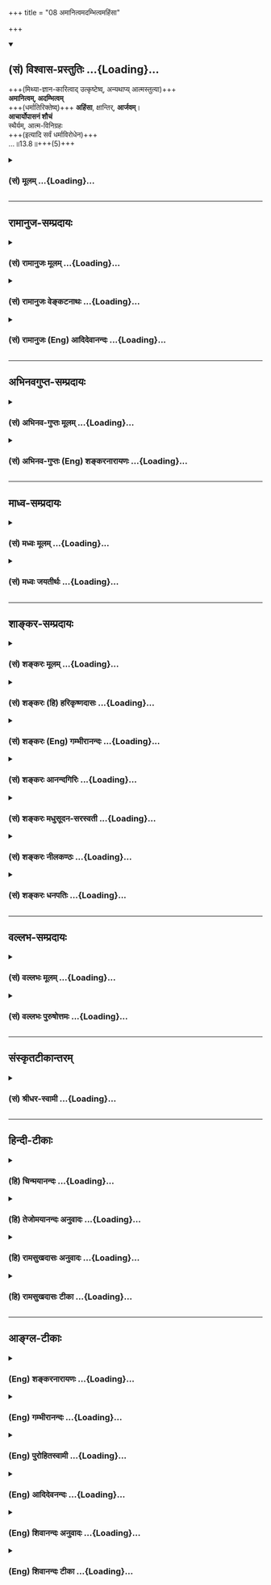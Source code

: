 +++
title = "08 अमानित्वमदम्भित्वमहिंसा"

+++
<div class="js_include" newlevelforh1="2" title="(सं) विश्वास-प्रस्तुतिः" unfilled url="/purANam_vaiShNavam/mahAbhAratam/06-bhIShma-parva/03-bhagavad-gItA-parva/saMskRtam/vishvAsa-prastutiH/13_xetra-xetrajna-yogaH/08_amAnitvamadambhit.md">
<details open><summary><h2>(सं) विश्वास-प्रस्तुतिः ...{Loading}...</h2></summary>

+++(मिथ्या-ज्ञान-कारित्वाद् उत्कृष्टेष्व्, अन्यथाप्य् आत्मस्तुत्या)+++  
**अमानित्वम्, अदम्भित्वम्**  
+++(धर्मातिरिक्तेष्व्)+++ **अहिंसा**, क्षान्तिर्, **आर्जवम्**।  
**आचार्योपासनं शौचं**  
स्थैर्यम्, आत्म-विनिग्रहः  
+++(इत्यादि सर्वं धर्माविरोधेन)+++  
…॥13.8॥+++(5)+++
</details>
</div>
<div class="js_include collapsed" newlevelforh1="3" title="(सं) मूलम्" unfilled url="/purANam_vaiShNavam/mahAbhAratam/06-bhIShma-parva/03-bhagavad-gItA-parva/saMskRtam/mUlam/13_xetra-xetrajna-yogaH/08_amAnitvamadambhit.md">
<details><summary><h3>(सं) मूलम् ...{Loading}...</h3></summary>

अमानित्वमदम्भित्वमहिंसा क्षान्तिरार्जवम्।  
आचार्योपासनं शौचं स्थैर्यमात्मविनिग्रहः।।13.8।।
</details>
</div>


_________________
## रामानुज-सम्प्रदायः
<div class="js_include collapsed" newlevelforh1="3" title="(सं) रामानुजः मूलम्" unfilled url="/purANam_vaiShNavam/mahAbhAratam/06-bhIShma-parva/03-bhagavad-gItA-parva/saMskRtam/rAmAnujaH/mUlam/13_xetra-xetrajna-yogaH/08_amAnitvamadambhit.md">
<details><summary><h3>(सं) रामानुजः मूलम् ...{Loading}...</h3></summary>

अथ क्षेत्रकार्येषु आत्मज्ञान-साधनतया उपादेया गुणाः प्रोच्यन्ते --

।।13.7।।**अमानित्वम्** उत्कृष्ट-जनेषु +अवधीरणा-रहितत्वम्।  
**अदम्भित्वं**  
धार्मिकत्व-यशः-प्रयोजनतया धर्मानुष्ठानं **दम्भः**, तद्-रहितत्वम्। 

**अहिंसा** वाङ्मनःकायैः पर-पीडा-रहितत्वम्।  
**क्षान्तिः** परैः पीड्यमानस्य अपि तान् प्रति अ-विकृत-चित्तत्वम्।  
**आर्जवं** परान् प्रति वाङ्मनःकायवृत्तीनाम् एकरूपता।  
**आचार्योपासनम्** आत्मज्ञानप्रदायिनि आचार्ये
प्रणिपातपरिप्रश्नसेवादिनिरतत्वम्।  
**शौचम्** आत्मज्ञानतत्साधनयोग्यता
मनोवाक्कायगता शास्त्रसिद्धा। **स्थैर्यम्** अध्यात्मशास्त्रोदितेषु
अर्थेषु निश्चलत्वम्। **आत्मविनिग्रहः** -- आत्मस्वरूपव्यतिरिक्तविषयेभ्यो
मनसो निवर्तनम्।

</details>
</div>
<div class="js_include collapsed" newlevelforh1="3" title="(सं) रामानुजः वेङ्कटनाथः" unfilled url="/purANam_vaiShNavam/mahAbhAratam/06-bhIShma-parva/03-bhagavad-gItA-parva/saMskRtam/rAmAnujaH/venkaTanAthaH/13_xetra-xetrajna-yogaH/08_amAnitvamadambhit.md">
<details><summary><h3>(सं) रामानुजः वेङ्कटनाथः ...{Loading}...</h3></summary>

  
  
।।13.8।। पूर्वं क्षेत्रज्ञाद् अपि  
पश्चाज् ज्ञानोद्देशे ऽपि  
तत्-**साधनानाम्** अनुष्ठेयानाम् इच्छादिवत् क्षेत्रकार्यत्वात्  
तद्-अनन्तरम् इह तद्-उक्तिर् इत्यभिप्रायेणाह -- **अथ क्षेत्रकार्येष्व्** इति।
विद्याभिजन-धनादि-सम्पत्ति-मूल  
उत्कृष्ट-जनावमान-हेतुर् गर्वोऽत्र **मानः**;
तद्वान् **मानी**; तदन्यो **ऽमानी**,  
तस्य भावस् **तत्त्वम्**;  
मानित्वस्यास्वभावो वाऽत्रामानित्वम्।   

एवम् **अदम्भित्वम्** अपि तदाह -- **तद्-रहितत्वम्** इति।  
धर्मध्वजः इति  स्मृत्युनुसारेणाह --  
**धार्मिकत्व-यशः-प्रयोजनतये**ति।  
न पुनश् चोदित-कर्तव्यता-बुद्ध्येति भावः।+++(5)+++  

अनर्थैक-फल-पीडा-रूपो व्यापारो **हिंसा**,  
स च **वाङ्मनःकार्यैस्** त्रिभिर् अपि शापादिद्वारा सम्भवतीति  
सम्भावित-समस्त-प्रकार-निषेधस्य वचनात्  
सिद्धस्य असङ्कोचेन विवक्षितत्वात्  
**वाङ्मनःकायैर्** इत्युक्तम्। 

**परपीडे**ति प्रायिकत्वाभिप्रायम्;  
अशास्त्रीय-स्वपीडाया अपि हिंसात्वात्।+++(5)+++  

"मनस्य् अन्यद् वचस्य् अन्यत्" इत्येवंरूपं हि कौटिल्यं;  
तन्-निवृत्तिर् **आर्जवम्** इत्यभिप्रायेणाहपरान्प्रति
**वाङ्मनःकायप्रवृत्तीनामेकरूपते**ति।  

उपकार-बुद्ध्या आचार्योपासनस्य स्वरस-वाहित्व-ज्ञापनायाह -- आत्मज्ञानप्रदायिनीति।  
यद्वा आत्मज्ञानापेक्षितत्वज्ञापनाय तदुक्तिः।  
तद्विद्धि प्रणिपातेन परिप्रश्नेन
सेवया \[4।34\] इति प्राक्प्रपञ्चितमिहोपासनशब्देन सङ्गृहीतमिति ज्ञापनाय
प्रणिपाताद्युपादानम्।  

अशुचित्वं ह्युत्तरकर्माद्ययोग्यत्वरूपम्,  
**शुचित्वं** च तद्योग्यत्वम्  

तच् चात्र प्रकरण-विशेषित-विषयम् इत्याह **आत्मज्ञाने**ति।
रागादयोऽनृतादयो निषिद्धभक्षणादयश्च मनोवाक्कायानामशुद्धयः।
प्रत्यक्षाद्यगोचरत्व-प्रामाणिकत्व-प्रतिपादनाय तत्-तद्-विशेषावगमाय
च शास्त्रसिद्धेत्युक्तम्।  

**स्थैर्यं** निश्चलत्वम् तच्च प्रकृते नियच्छति --
अध्यात्मेति। निश्चलत्वं बाह्यकुदृष्टिभिरक्षोभणीयत्वं;
निस्सन्देहत्वमित्यर्थः। निग्राह्यत्वसामर्थ्यादत्रात्मशब्दो मनोविषयः। अत
एव परोक्तं (शं.) सङ्घातपरत्वमयुक्तम्।  

स्वभावेन सर्वतः प्रवृत्तस्य **निग्रहश्** चापथान् निवर्तनं; तदाह - आत्मस्वरूपेति।  
  

</details>
</div>
<div class="js_include collapsed" newlevelforh1="3" title="(सं) रामानुजः (Eng) आदिदेवानन्दः" unfilled url="/purANam_vaiShNavam/mahAbhAratam/06-bhIShma-parva/03-bhagavad-gItA-parva/saMskRtam/rAmAnujaH/english/AdidevAnandaH/13_xetra-xetrajna-yogaH/08_amAnitvamadambhit.md">
<details><summary><h3>(सं) रामानुजः (Eng) आदिदेवानन्दः ...{Loading}...</h3></summary>

13.8 'Amanitva' means freedom from superiority complex towards eminent people. +++(5)+++ 
'Adambhitva': 'Dambha' is the practice of Dharma for winning
fame as a virtuous person; freedom from it is Adambhitva. 'Ahima' is
absence of tendency to injure others by speech, mind and body. 'Ksanti'
is the tendency of keeping the mind unmodified even when harmed by
others. 'Arjava' means having a uniform disposition towards others in
speech, mind and body. 'Acaryopasana' means being intent in prostrating,
estioning, performing service etc., in regard to the teacher who imparts
the knowledge of the self. 'Sauca' is the competence of the mind, speech
and body, as enjoined by the Sastras, for the knowledge of the self and
the means of this attainment. 'Sthairya' is possessing unshakable faith
in the Sastras concerning the self. 'Atma-vinigraha' means the turning
away from all objects that are different in nature from the self.

</details>
</div>


_________________
## अभिनवगुप्त-सम्प्रदायः
<div class="js_include collapsed" newlevelforh1="3" title="(सं) अभिनव-गुप्तः मूलम्" unfilled url="/purANam_vaiShNavam/mahAbhAratam/06-bhIShma-parva/03-bhagavad-gItA-parva/saMskRtam/abhinava-guptaH/mUlam/13_xetra-xetrajna-yogaH/08_amAnitvamadambhit.md">
<details><summary><h3>(सं) अभिनव-गुप्तः मूलम् ...{Loading}...</h3></summary>

।।13.8 -- 13.12।। एवं क्षेत्रं व्याख्यातम्; क्षेत्रज्ञश्च।  
इदानीं ज्ञानम् उच्यते --  
अमानित्वम्-इत्यादि अन्यथा इत्यन्तम्। 

अनन्य-योगेनेति --
परमात्मनो महेश्वारत् अन्यत् अपरं न किंचिदस्ति इत्यनन्यरूपो यो निश्चयः; स
एव योगः तेन निश्चयेन मयि भक्तिः। अत एव सा न कदाचित् व्यभिचरति;
व्यभिचारहेतुत्वाभिमतानां +++(S;;N -- त्वाभिगतानाम्)+++ कामनानामभावात्; तासामपि
वा चित्तवृत्त्यन्तररूपाणां तदेकमयत्त्वात्। एवं सर्वत्रानुसन्धेयम्।
एतद्विपरीतम् अज्ञानम् यथा मानित्वादीनि।

</details>
</div>
<div class="js_include collapsed" newlevelforh1="3" title="(सं) अभिनव-गुप्तः (Eng) शङ्करनारायणः" unfilled url="/purANam_vaiShNavam/mahAbhAratam/06-bhIShma-parva/03-bhagavad-gItA-parva/saMskRtam/abhinava-guptaH/english/shankaranArAyaNaH/13_xetra-xetrajna-yogaH/08_amAnitvamadambhit.md">
<details><summary><h3>(सं) अभिनव-गुप्तः (Eng) शङ्करनारायणः ...{Loading}...</h3></summary>
<div class="js_include" includetitle="false" newlevelforh1="5" unfilled="" url="/purANam/mahAbhAratam/06-bhIShma-parva/03-bhagavad-gItA-parva/saMskRtam/abhinava-guptaH/english/shankaranArAyaNaH/13_xetra-xetrajna-yogaH/12_adhyAtmajnAnanity.md"></div>
</details>
</div>


_________________
## माध्व-सम्प्रदायः
<div class="js_include collapsed" newlevelforh1="3" title="(सं) मध्वः मूलम्" unfilled url="/purANam_vaiShNavam/mahAbhAratam/06-bhIShma-parva/03-bhagavad-gItA-parva/saMskRtam/madhvaH/mUlam/13_xetra-xetrajna-yogaH/08_amAnitvamadambhit.md">
<details><summary><h3>(सं) मध्वः मूलम् ...{Loading}...</h3></summary>

।।13.8।। स च यो यत्प्रभावश्च इति वक्तुं तज्-ज्ञान-साधनान्य् आह --
अमानित्वम्-इत्यादिना।  
आत्माल्पत्वं ज्ञात्वाऽपि, महत्त्व-प्रदर्शनं **दम्भः**।  
"ज्ञात्वाऽपि स्वात्मनोऽल्पत्वं **दम्भो** माहात्म्य"  
दर्शनम् इति ह्यभिधानम्।  

**आर्जवं** मनोवाक्कायकर्मणामवैपरीत्यम्।

</details>
</div>
<div class="js_include collapsed" newlevelforh1="3" title="(सं) मध्वः जयतीर्थः" unfilled url="/purANam_vaiShNavam/mahAbhAratam/06-bhIShma-parva/03-bhagavad-gItA-parva/saMskRtam/madhvaH/jayatIrthaH/13_xetra-xetrajna-yogaH/08_amAnitvamadambhit.md">
<details><summary><h3>(सं) मध्वः जयतीर्थः ...{Loading}...</h3></summary>

।।13.8।। ननु षट्स्वर्थेषु प्रतिज्ञातेषु अमानित्वादिकमनन्तर्भूतं
किमित्युच्यते इत्यत आह -- **स चे**ति। इति प्रतिज्ञातमर्थद्वयं
वक्तुंज्ञेयं यत्तत् \[13।13\] इत्यादिना। न यादृशतादृशेन श्रवणेन
तदनुभवारूढं भवतीत्याशयेनेति शेषः। मानाहङ्काराभ्यां दम्भं पृथक् दर्शयति
-- **आत्मे**ति। आर्जवं ज्ञानसाधनं यथा स्यात्तथा व्याचष्टे --
**आर्जवमि**ति। एतच्च सन्मार्ग इति ज्ञातव्यम्।

</details>
</div>


_________________
## शाङ्कर-सम्प्रदायः
<div class="js_include collapsed" newlevelforh1="3" title="(सं) शङ्करः मूलम्" unfilled url="/purANam_vaiShNavam/mahAbhAratam/06-bhIShma-parva/03-bhagavad-gItA-parva/saMskRtam/shankaraH/mUlam/13_xetra-xetrajna-yogaH/08_amAnitvamadambhit.md">
<details><summary><h3>(सं) शङ्करः मूलम् ...{Loading}...</h3></summary>

।।13.8।। --,  
**अमानित्वं**  
मानिनः भावः मानित्वम् - आत्मनः श्लाघनम्;  
तद्-अभावः अमानित्वम्। 

**अदम्भित्वं** स्वधर्मप्रकटीकरणं दम्भित्वम्; तदभावः
अदम्भित्वम्। **अहिंसा** अहिंसनं प्राणिनामपीडनम्।  

**क्षान्तिः** परापराधप्राप्तौ अविक्रिया। 

**आर्जवम्** ऋजुभावः अवक्रत्वम्।
**आचार्योपासनं** मोक्षसाधनोपदेष्टुः आचार्यस्य शुश्रूषादिप्रयोगेण सेवनम्।
**शौचं** कायमलानां मृज्जलाभ्यां प्रक्षालनम् अन्तश्च मनसः प्रतिपक्षभावनया
रागादिमलानामपनयनं शौचम्। **स्थैर्यं** स्थिरभावः; मोक्षमार्गे एव
कृताध्यवसायत्वम्। **आत्मविनिग्रहः** आत्मनः अपकारकस्य आत्मशब्दवाच्यस्य
कार्यकरणसंघातस्य विनिग्रहः स्वभावेन सर्वतः प्रवृत्तस्य सन्मार्गे एव
निरोधः आत्मविनिग्रहः।। किञ्च --,

</details>
</div>
<div class="js_include collapsed" newlevelforh1="3" title="(सं) शङ्करः (हि) हरिकृष्णदासः" unfilled url="/purANam_vaiShNavam/mahAbhAratam/06-bhIShma-parva/03-bhagavad-gItA-parva/saMskRtam/shankaraH/hindI/harikRShNadAsaH/13_xetra-xetrajna-yogaH/08_amAnitvamadambhit.md">
<details><summary><h3>(सं) शङ्करः (हि) हरिकृष्णदासः ...{Loading}...</h3></summary>

।।13.8।। यहाँ पहले उस ( क्षेत्रज्ञ ) के जाननेका उपायरूप जो अमानित्व आदि
साधनसमुदाय है; जिसके होनेसे उस ज्ञेयको जाननेके लिये मनुष्य योग्य अधिकारी
बन जाता है; जिसके परायण हुआ संन्यासी ज्ञाननिष्ठ कहा जाता है और जो
ज्ञानका साधन होनेके कारण ज्ञान नामसे पुकारा जाता है; उस अमानित्वादि
गुणसमुदायका भगवान् विधान करते हैं --, अमानित्व -- मानीका भाव अर्थात्
अपना बड़प्पन प्रकट करना जो मानित्व है; उसका अभाव अमानित्व कहलाता है।
अदम्भित्व -- अपने धर्मको प्रकट करना दम्भित्व है उसका अभाव अदम्भित्व कहा
जाता है। अहिंसा -- हिंसा न करना अर्थात् प्राणियोंको कष्ट न देना। 

**क्षमा** -- दूसरोंका अपने प्रति अपराध देखकर भी विकाररहित रहना। 

**आर्जव** -- सरलता; अकुटिलता। 

**आचार्यकी उपासना** -- मोक्षसाधनका उपदेश करनेवाले गुरुका शुश्रूषा
आदि प्रयोगोंसे सेवन करना। 

**शौच** -- शारीरिक मलोंको मिट्टी और जल आदिसे साफ
करना और अन्तःकरणके रागद्वेष आदि मलोंको प्रतिपक्षभावनासे दूर करना।

**स्थिरता** -- स्थिरभाव; मोक्षमार्गमें ही निश्चित निष्ठा कर लेना।

**आत्मविनिग्रह** -- आत्माका अपकार करनेवाला और आत्मा शब्दसे कहे जानेवाला; जो
कार्यकरणका संघातरूप यह शरीर है; इसका निग्रह अर्थात् इसे स्वाभाविक
प्रवृत्तिसे हटाकर सन्मार्गमें ही नियुक्त कर रखना।

</details>
</div>
<div class="js_include collapsed" newlevelforh1="3" title="(सं) शङ्करः (Eng) गम्भीरानन्दः" unfilled url="/purANam_vaiShNavam/mahAbhAratam/06-bhIShma-parva/03-bhagavad-gItA-parva/saMskRtam/shankaraH/english/gambhIrAnandaH/13_xetra-xetrajna-yogaH/08_amAnitvamadambhit.md">
<details><summary><h3>(सं) शङ्करः (Eng) गम्भीरानन्दः ...{Loading}...</h3></summary>

13.8 **Amanitvam**, humility-the ality of a vain person is **manitvam**,
boasting about oneself; the absence of that is **amanitvam**. 

**Adambhitvam**, unpretentiousness-  
proclaming one's own virtues is **dambhitvam**; the
absence of that is **adambhitvam**. 

**Ahimsa**, non-injury, absence of cruely
towards creatures; 

**ksantih**, for-bearance, remaining undisturbed when offended by others; 

**arjavam**, sincerity, uprightness, absence of
crookedness; **acarya-upasanam**, service of the teacher, attending on the
teacher who instructs in the disciplines for Liberation, through acts of
service etc.; saucam, cleanliness-washing away the dirt from the body
with earth and water, and internally, removing the 'dirt' of the mind
such as attachment etc. by thinking of their opposites; sthairyam,
steadiness, perseverance in the path to Liberation alone;
atma-vinigrahah, control of the aggregate of body and organs which is
referred to by the word 'self', but which is inimical to the Self;
restricting only to the right path that (aggregate) which naturally
strays away in all directions. Further,

</details>
</div>
<div class="js_include collapsed" newlevelforh1="3" title="(सं) शङ्करः आनन्दगिरिः" unfilled url="/purANam_vaiShNavam/mahAbhAratam/06-bhIShma-parva/03-bhagavad-gItA-parva/saMskRtam/shankaraH/AnandagiriH/13_xetra-xetrajna-yogaH/08_amAnitvamadambhit.md">
<details><summary><h3>(सं) शङ्करः आनन्दगिरिः ...{Loading}...</h3></summary>

अमानित्वादिनिष्ठस्यान्तर्धियो
ज्ञानमिति,नियमार्थमाह -- **अमानित्वमिति।** मानस्तिरोहितोऽवलेपः। स
चात्मन्युत्कर्षारोपहेतुः सोऽस्येति मानी न मान्यमानी तस्य
भावोऽमानित्वमिति व्याकरोति -- **अमानित्वमित्यादिना।**
प्रतियोगिमुखेनादम्भित्वं विवृणोति -- **अदम्भित्वमिति।**
वाङ्मनोदेहैरपीडनं प्राणिनामहिंसनम्; तदेवाहिंसेत्याह -- **अहिंसेति।**
परापराधस्य चित्तविकारकारणस्य प्राप्तावेवाविकृतचित्तत्वेनापकारसहिष्णुत्वं

**क्षान्तिर्** इत्याह -- **क्षान्तिरिति।**  

**अवक्रत्वम्** अकौटिल्यं यथाहृदयव्यवहारः सदैकरूपप्रवृत्तिनिमित्तत्वं चेत्यर्थः। 


उपनीय तु यः शिष्यम्
इत्यादिनोक्तमाचार्यं व्यवच्छिनत्ति -- **मोक्षेति।** शुश्रूषादीत्यादिपदं
नमस्कारादिविषयम्। 

बाह्यमाभ्यन्तरं च द्विप्रकारं शौचं क्रमेण विभजते
--,**शौचमित्यादिना।** मनसो रागादिमलानामिति संबन्धः। तापनयोपायमुपदिशति --
**प्रतिपक्षेति।** रागादिप्रतिकूलस्य भावनाविषयेषु दोषदृष्ट्या
वृत्तिस्तयेति यावत्। स्थिरभावमेव विशदयति -- **मोक्षेति।** आत्मनो
नित्यसिद्धस्यानाधेयातिशयस्य कुतो विनिग्रहस्तत्राह -- **आत्मन इति।**


</details>
</div>
<div class="js_include collapsed" newlevelforh1="3" title="(सं) शङ्करः मधुसूदन-सरस्वती" unfilled url="/purANam_vaiShNavam/mahAbhAratam/06-bhIShma-parva/03-bhagavad-gItA-parva/saMskRtam/shankaraH/madhusUdana-sarasvatI/13_xetra-xetrajna-yogaH/08_amAnitvamadambhit.md">
<details><summary><h3>(सं) शङ्करः मधुसूदन-सरस्वती ...{Loading}...</h3></summary>

।।13.8।। एवं क्षेत्रं प्रतिपाद्य तत्साक्षिणं क्षेत्रज्ञं
क्षेत्राद्विवेकेन विस्तरांत्प्रतिपादयितुं
तज्ज्ञानयोग्यत्वायामानित्वादिसाधनान्य् आह, ज्ञेयं यत्तदित्यतः प्राक्तनैः
पञ्चभिः अमानित्वमित्यादिना। 

विद्यमानैर् अविद्यमानैर् वा गुणैर् आत्मनः श्लाघनं **मानित्वम्**।  
लाभपूजाख्यात्यर्थं स्वधर्मप्रकटीकरणं **दम्भित्वम्**।
कायवङ्मनोभिः प्राणिनां पीडनं **हिंसा**।  
तेषां वर्जनम् **अमानित्वमदम्भित्वमहिंसेत्य्** उक्तम्। 

परापराधे चित्त-विकार-हेतौ प्राप्तेऽपि  
निर्विकार-चित्ततया तद्-अपराध-सहनं **क्षान्तिः**।

**आर्जवम्** अकौटिल्यं यथाहृदयं व्यवहरणम् परप्रतारणाराहित्यमिति यावत्।  

आचार्यो मोक्षसाधनस्योपदेष्टाऽत्र विवक्षितो नतु मनूक्त उपनीयाध्यापकः। तस्य
शुश्रूषानमस्कारादिप्रयोगेण सेवनमाचार्योपासनम्। शौचं बाह्यकायमलानां
मृज्जलाभ्यां क्षालनमाभ्यन्तरं च मनोमलानां रागादीनां
विषयदोषदर्शनरूपप्रतिपक्षभावनयाऽपनयनम्। स्थैर्यं मोक्षसाधने
प्रवृत्तस्यानेकविधविघ्नप्राप्तावपि तदपरित्यागेन पुनःपुनर्यत्नाधिक्यम्।
आत्मविनिग्रहः आत्मनो देहेन्द्रियसंघातस्य स्वभावप्राप्तां मोक्षप्रतिकूले
प्रवृत्तिं निरुध्य मोक्षसाधन एव व्यवस्थापनम्।

</details>
</div>
<div class="js_include collapsed" newlevelforh1="3" title="(सं) शङ्करः नीलकण्ठः" unfilled url="/purANam_vaiShNavam/mahAbhAratam/06-bhIShma-parva/03-bhagavad-gItA-parva/saMskRtam/shankaraH/nIlakaNThaH/13_xetra-xetrajna-yogaH/08_amAnitvamadambhit.md">
<details><summary><h3>(सं) शङ्करः नीलकण्ठः ...{Loading}...</h3></summary>

।।13.8।। इदानीं ज्ञानसाधनानि विधत्ते -- **अमानित्वमिति।** अमानित्वादयोऽपि
चेतोवृत्तिविशेषा दृश्यत्वाच्च तत्क्षेत्रविकारा एव सन्तः
सत्त्वगुणकार्यत्वात् ज्ञानस्य साधनभूता अप्युपचाराज्ज्ञानपदवाच्या
भवन्ति। एतज्ज्ञानमिति प्रोक्तम् इत्युपसंहारात्। तत्र
विद्यमानैर् अविद्यमानैर्वा गुणैर् आत्मनः श्लाघित्वं **मानित्वम्**।
लाभपूजाख्यात्यर्थं स्वधर्मस्य प्रकटीकरणं दम्भित्वम्। 

कायवाङ्मनोभिः प्राणिनां पीडनं **हिंसा**।  

तेषां वर्जनम् **अमानित्वमदम्भित्वमहिंसा** च।

परेणापकृतेऽपि चित्तस्य निर्विकारत्वं **क्षान्तिः**। 

आर्जवमकौटिल्यम्।
आचार्योपासनं स्पष्टम्। शौचं मृज्जलाभ्यां बाह्यं भावशुद्धिरान्तरम्।
स्थैर्यं मोक्षसाधने प्रवृत्तस्य विघ्नसद्भावेऽपि तदगणनम्। आत्मविनिग्रहो
देहेन्द्रियादिप्रचारसंकोचः।

</details>
</div>
<div class="js_include collapsed" newlevelforh1="3" title="(सं) शङ्करः धनपतिः" unfilled url="/purANam_vaiShNavam/mahAbhAratam/06-bhIShma-parva/03-bhagavad-gItA-parva/saMskRtam/shankaraH/dhanapatiH/13_xetra-xetrajna-yogaH/08_amAnitvamadambhit.md">
<details><summary><h3>(सं) शङ्करः धनपतिः ...{Loading}...</h3></summary>

।।13.8।। सप्रभावं क्षेत्रज्ञं यत्तदित्यादिना निरुपयितुं
यस्मिन्त्सत्यममृतत्वसाधनक्षेत्रज्ञज्ञानायोग्योऽधिकृतो भवति तं
तत्त्ज्ञानसाधनगणं आयुर्वै घृतमितिवज्ज्ञानममानित्वादिलक्षणं विदधाति --
अमानित्वमित्यादिना। 

विद्यमानाविद्यमानुणैरात्मनः श्लाघनं **मानित्वं**
तद्वर्जितत्त्वममानित्वं; पूजालाभाद्यर्थ स्वधर्मानुष्ठानप्रकटीकरणं
दम्भित्वं तस्याभावोऽदम्भित्वं; कायादिभिः प्राणिनामपीडनं अहिंसा;

परापराधप्राप्तौ चित्तस्याविकृतता **क्षान्तिः**; 
**आर्जवं** ऋजुभावोऽवक्रत्वं;
आचार्यस्य मोक्षासाधनोपदेष्टुः कायादिना शुश्रूषादिप्रयोगेण
सेवनमाचार्योपासनं; शौचं कायमलानां मृज्जलाभ्यां प्रक्षालनं; अन्तश्च
रागादिमलानां मोक्षप्रतिपक्षभावनयापनयः शौचम्। तथाच स्मृतिःशौचं हि
द्विविधं प्रोक्तं बाह्यमाभ्यन्तरं तथा। मृज्जालाभ्यां स्मृतं बाह्यं
भावशुद्धिस्तथान्तरं इति। मोक्षामार्गे प्रवृत्तस्यानेकान्तरायप्राप्तावपि
तन्निवृत्त्यर्थं प्रयत्नपुरःसरं तत्रैव कृतव्यवसायित्वं स्थैर्यम्;
आत्मोपकारत्वादात्मनो हेहेन्द्रियादिसंघातस्य स्वभावेन सर्वतः प्रवृत्तस्य
सर्वस्मान्मोक्षप्रतिकूलमार्गात्प्रतिरुध्य सन्मार्गे
स्थापनमात्मविनिग्रहः। अमानित्वादीनामेतज्ज्ञानमिति प्रोक्तमित्यनेन
संबन्धः।

</details>
</div>


_________________
## वल्लभ-सम्प्रदायः
<div class="js_include collapsed" newlevelforh1="3" title="(सं) वल्लभः मूलम्" unfilled url="/purANam_vaiShNavam/mahAbhAratam/06-bhIShma-parva/03-bhagavad-gItA-parva/saMskRtam/vallabhaH/mUlam/13_xetra-xetrajna-yogaH/08_amAnitvamadambhit.md">
<details><summary><h3>(सं) वल्लभः मूलम् ...{Loading}...</h3></summary>

।।13.8।। अथ तस्मिन् क्षेत्रे स्वात्मज्ञानगुणानाह -- अमानित्वमिति
सार्धैश्चतुर्भिः। एतेऽमानित्वादयो ज्ञानगुणा उक्ताः।

</details>
</div>
<div class="js_include collapsed" newlevelforh1="3" title="(सं) वल्लभः पुरुषोत्तमः" unfilled url="/purANam_vaiShNavam/mahAbhAratam/06-bhIShma-parva/03-bhagavad-gItA-parva/saMskRtam/vallabhaH/puruShottamaH/13_xetra-xetrajna-yogaH/08_amAnitvamadambhit.md">
<details><summary><h3>(सं) वल्लभः पुरुषोत्तमः ...{Loading}...</h3></summary>

  
  
।।13.8।। एवं क्षेत्रस्वरूपमुक्त्वा ससाधनं ज्ञानस्वरूपमाह पञ्चभिः --
अमानित्वमिति।  
**अमानित्वं** स्वगुणोत्कर्ष-वर्णन-प्रबोध-राहित्यम्। अदम्भित्वं
लोकदर्शनार्थधर्माद्यनुष्ठानाभावत्वम्। अहिंसा परपीडाराहित्यम्।  

**क्षान्तिः** दुष्टाद्य्-अतिक्रम-सहनम्। 

**आर्जवम्** अकौटिल्यम्। आचार्योपासनं गुरुसेवनम्। **शौचं**
बाह्याभ्यन्तरभेदेन द्विविधम् बाह्यं मृत्तिकाजलादिना; आभ्यन्तरं
भगवत्स्मरणात्मकम्। स्थैर्यं क्लेशादिष्वपि भगवत्परतया स्थितिः।
आत्मविनिग्रहः क्षुधाशीतादिसहनेन शरीरसंयमः।  
  

</details>
</div>


_________________
## संस्कृतटीकान्तरम्
<div class="js_include collapsed" newlevelforh1="3" title="(सं) श्रीधर-स्वामी" unfilled url="/purANam_vaiShNavam/mahAbhAratam/06-bhIShma-parva/03-bhagavad-gItA-parva/saMskRtam/shrIdhara-svAmI/13_xetra-xetrajna-yogaH/08_amAnitvamadambhit.md">
<details><summary><h3>(सं) श्रीधर-स्वामी ...{Loading}...</h3></summary>

।।13.8।। इदानीमुक्तलक्षणात्क्षेत्राद्विविक्ततया ज्ञेयं शुद्धं क्षेत्रज्ञं
विस्तरेण वर्णयिष्यंस्तज्ज्ञानसाधनान्याह **-- अमानित्वमिति पञ्चभिः।**
**अमानित्वं** स्वगुणश्लाघाराहित्यम्; **अदम्भित्वं** दम्भराहित्यम्; अहिंसा
परपीडावर्जनम्; **क्षान्तिः** सहिष्णुत्वम्;,आर्जवमवक्रता; आचार्योपासनं
सद्गुरुसेवा; शौचं बाह्यमाभ्यन्तरं च; तत्र बाह्यं मृज्जलादिना; आभ्यन्तरं
च रागादिमलक्षालनम्। तथाच स्मृतिःशौचं तु द्विविधं प्रोक्तं
बाह्यमाभ्यन्तरं तथा। मृज्जलाभ्यां स्मृतं बाह्यं भावशुद्धिस्तथान्तरं;
इति। स्थैर्यं सन्मार्गे प्रवृत्तस्य तदेकनिष्ठता; आत्मविनिग्रहः
शरीरसंयमः; एतज्ज्ञानमिति प्रोक्तमिति पञ्चमेनान्वयः।

</details>
</div>


_________________
## हिन्दी-टीकाः
<div class="js_include collapsed" newlevelforh1="3" title="(हि) चिन्मयानन्दः" unfilled url="/purANam_vaiShNavam/mahAbhAratam/06-bhIShma-parva/03-bhagavad-gItA-parva/hindI/chinmayAnandaH/13_xetra-xetrajna-yogaH/08_amAnitvamadambhit.md">
<details><summary><h3>(हि) चिन्मयानन्दः ...{Loading}...</h3></summary>

।।13.8।। अमानित्व स्वयं को पूजनीय व्यक्ति समझना मान कहलाता है। उसका अभाव
अमानित्व है। अदम्भित्व अपनी श्रेष्ठता का प्रदर्शन न करने का स्वभाव। अहिंसा
शरीर; मन और वाणी से किसी को पीड़ा न पहुँचाना। क्षान्ति किसी के अपराध किये
जाने पर भी मन में विकार का न होना क्षान्ति अर्थात् सहनशक्ति है। आर्जव
हृदय का सरल भाव; अकुटिलता। आचार्योपासना गुरु की केवल शारीरिक सेवा ही
नहीं; वरन् उनके हृदय की पवित्रता और बुद्धि के तत्त्वनिश्चय के साथ
तादात्म्य करने का प्रयत्न ही वास्तविक आचार्योपासना है। शौचम् शरीर;
वस्त्र; बाह्य वातावरण तथा मन की भावनाओं; विचारों; उद्देश्यों तथा अन्य
वृत्तियों की शुद्धि भी इस शब्द से अभिप्रेत है। स्थिरता जीवन के सांस्कृतिक
एवं आध्यात्मिक लक्ष्य को प्राप्त करने के लिए दृढ़ निश्चय और एकनिष्ठ
प्रयत्न। आत्मसंयम जगत् के साथ व्यवहार करते समय इन्द्रियों तथा मन पर संयम
होना।

</details>
</div>
<div class="js_include collapsed" newlevelforh1="3" title="(हि) तेजोमयानन्दः अनुवादः" unfilled url="/purANam_vaiShNavam/mahAbhAratam/06-bhIShma-parva/03-bhagavad-gItA-parva/hindI/tejomayAnandaH/anuvAdaH/13_xetra-xetrajna-yogaH/08_amAnitvamadambhit.md">
<details><summary><h3>(हि) तेजोमयानन्दः अनुवादः ...{Loading}...</h3></summary>

।।13.8।। अमानित्व, अदम्भित्व, अहिंसा, क्षमा, आर्जव, आचार्य की सेवा,
शुद्धि, स्थिरता और आत्मसंयम।।

</details>
</div>
<div class="js_include collapsed" newlevelforh1="3" title="(हि) रामसुखदासः अनुवादः" unfilled url="/purANam_vaiShNavam/mahAbhAratam/06-bhIShma-parva/03-bhagavad-gItA-parva/hindI/rAmasukhadAsaH/anuvAdaH/13_xetra-xetrajna-yogaH/08_amAnitvamadambhit.md">
<details><summary><h3>(हि) रामसुखदासः अनुवादः ...{Loading}...</h3></summary>

।।13.8।। मानित्व-(अपनेमें श्रेष्ठताके भाव-) का न होना,
दम्भित्व-(दिखावटीपन-) का न होना, अहिंसा, क्षमा, सरलता, गुरुकी सेवा,
बाहर-भीतरकी शुद्धि, स्थिरता और मनका वशमें होना।

</details>
</div>
<div class="js_include collapsed" newlevelforh1="3" title="(हि) रामसुखदासः टीका" unfilled url="/purANam_vaiShNavam/mahAbhAratam/06-bhIShma-parva/03-bhagavad-gItA-parva/hindI/rAmasukhadAsaH/TIkA/13_xetra-xetrajna-yogaH/08_amAnitvamadambhit.md">
<details><summary><h3>(हि) रामसुखदासः टीका ...{Loading}...</h3></summary>

।।13.8।।***व्याख्या --***  **अमानित्वम् --** अपनेमें मानीपनके अभावका
नाम अमानित्व है। वर्ण; आश्रम; योग्यता; विद्या; गुण; पद आदिको लेकर
अपनेमें श्रेष्ठताका भाव होता है कि मैं मान्य हूँ; आदरणीय हूँ; परन्तु यह
भाव उत्पत्तिविनाशशील शरीरके साथ तादात्म्य होनेसे ही होता है। अतः इसमें
जडताकी ही मुख्यता रहती है। इस मानीपनके रहनेसे साधकको वास्तविक ज्ञान नहीं
होता। यह मानीपन साधकमें जितना कम रहेगा; उतना ही जडताका महत्त्व कम होगा।
जडताका महत्त्व जितना कम होगा; जडताको लेकर अपनेमें मानीपनका भाव भी उतना
ही कम होगा; और साधक उतना ही चिन्मयताकी तरफ तेजीसे लगेगा।**उपाय --** जब
साधक खुद बड़ा बन जाता है; तब उसमें मानीपन आ जाता है। अतः साधकको चाहिये
कि जो श्रेष्ठ पुरुष हैं; साधनमें अपनेसे बड़े हैं; तत्त्वज्ञ (जीवन्मुक्त)
हैं; उनका सङ्ग करे; उनके पासमें रहे; उनके अनुकूल बन जाय। इससे मानीपन दूर
हो जाता है। इतना ही नहीं; उनके सङ्गसे बहुतसे दोष सुगमतापूर्वक दूर हो
जाते हैं। गोस्वामी तुलसीदासजी कहते हैं -- **सबहि मानप्रद आपु अमानी**
(मानस 7। 38। 2) अर्थात् संत सभीको मान देनेवाले और स्वयं अमानी -- मान
पानेकी इच्छासे रहित होते हैं। इसी तरह साधकको भी मानीपन दूर करनेके लिये
सदा दूसरोंको मान; आदर; सत्कार; बड़ाई आदि देनेका स्वभाव बनाना चाहिये। ऐसा
स्वभाव तभी बन सकता है; जब वह दूसरोंको किसीनकिसी दृष्टिसे अपनेसे श्रेष्ठ
माने। यह नियम है कि प्रत्येक मनुष्य भिन्नभिन्न स्थितिवाला होते हुए भी
कोईनकोई विशेषता रखता ही है। यह विशेषता वर्ण; आश्रम; गुण; विद्या; बुद्धि;
योग्यता; पद; अधिकार आदि किसी भी कारणसे हो सकती है। अतः साधकको चाहिये कि
वह दूसरोंकी विशेषताकी तरफ दृष्टि रखकर उनका सदा सम्मान करे। इस प्रकार
दूसरोंको मान देनेका भीतरसे स्वभाव बन जानेसे स्वयं मान पानेकी इच्छाका
स्वतः अभाव होता चला जाता है। हाँ; दूसरोंको मान देते समय साधकका उद्देश्य
अपनेमें मानीपन मिटानेका होना चाहिये; बदलेमें दूसरोंसे मान पानेका नहीं।  
  
**विशेष बात** गीतामें भगवान्ने भक्तिमार्गके साधकमें सबसे पहले भयका अभाव
बताया है -- **अभयम्** (16। 1); और अन्तमें मानीपनका अभाव बताया है --
**नातिमानिता** (16। 3)। परन्तु ज्ञानमार्गके साधनमें मानीपनका अभाव सबसे
पहले बताया है -- **अमानित्वम्** (13। 7) और भयका अभाव सबसे अन्तमें बताया
है -- **तत्त्वज्ञानार्थदर्शनम्** (13। 11)। इसका तात्पर्य यह है कि जैसे
बालक अपनी माँको देखकर अभय हो जाता है; ऐसे ही भक्तिमार्गमें साधक
प्रह्लादजीकी तरह आरम्भसे ही सब जगह अपने प्रभुको ही देखता है; इसलिये वह
आरम्भमें ही अभय हो जाता है। भक्तमें स्वयं अमानी रहकर दूसरोंको मान देनेकी
आदत शुरूसे ही रहती है। अन्तमें उसका देहाध्यास अर्थात् शरीरसे मानी हुई
एकता अपनेआप मिट जाती है; तो वह सर्वथा अमानी हो जाता है। परन्तु
ज्ञानमार्गमें साधक आरम्भसे ही शरीरके साथ अपनी एकता नहीं मानता (13। 1);
इसलिये वह आरम्भमें ही अमानी हो जाता है क्योंकि शरीरसे एकता माननेसे ही
मानीपन आता है। अन्तमें वह तत्त्वज्ञानके अर्थरूप परमात्माको सब जगह देखकर
अभय हो जाता है।**अदम्भित्वम् --** दम्भ नाम दिखावटीपनका है। लोग हमारेमें
अच्छे गुण देखेंगे तो वे हमारा आदर करेंगे; हमें माला पहनायेंगे; हमारी
पूजा करेंगे; हमें ऊँचे आसनपर बैठायेंगे आदिको लेकर अपनेमें वैसा गुण न
होनेपर भी गुण दिखाना; अपनेमें गुण कम होनेपर भी उसे बाहरसे ज्यादा प्रकट
करना -- यह सब दम्भ है। अपनेमें सदाचार है; शुद्धि है; पवित्रता है; पर अगर
लोगोंके सामने हम पवित्रता रखेंगे तो वे हमारी हँसी उड़ायेंगे; हमारी
निन्दा करेंगे -- ऐसा सोचकर अपनी पवित्रता छोड़ देना और सामनेवालेकी तरह बन
जाना ही दम्भ है। जैसे; आजकल विवाह आदिके अवसरोंपर; क्लबोंहोटलोंके
स्वागतसमारोहोंमें अथवा वायुयान आदिपर यात्रा करते समय पवित्र आचरणवाले
सज्जन भी मानसत्कार आदिके लिये अपवित्र खाद्य पदार्थ लेते देखे जाते हैं।
यह भी दम्भ ही है। इसी तरह दुराचारी पुरुष भी अच्छे लोगोंके समुदायमें
आनेपर मान; सत्कार; कीर्ति; प्रतिष्ठा आदिकी प्राप्तिकी इच्छासे अपनेको
बाहरसे धर्मात्मा; भक्त; सेवक; दानी आदि प्रकट करने लगते हैं; तो यह भी
दम्भ ही है। कोई साधक एकान्तमें; बंद कमरेमें बैठकर जप; ध्यान; चिन्तन कर
रहा है और साथमें आलस्य; नींद भी ले रहा है। परन्तु जब बाहरसे उसपर
श्रद्धा; पूज्यभाव रखनेवाले आदमीकी आवाज आती है; तब उस आवाजको सुनते ही वह
सावधान होकर जपध्यान करने लग जाता है और उसके नींदआलस्य भाग जाते हैं। यह
भी एक सूक्ष्म दम्भ है। इसमें भी देखा जाय तो आवाज सुनकर सावधान हो जाना
कोई दोष नहीं है; पर उसमें जो दिखावटीपनका भाव आ जाता है कि यह आदमी
मेरेमें अश्रद्धा न कर ले; यह भाव आना दोष है। इस भावके स्थानपर ऐसा भाव
आना चाहिये कि भगवान्ने बड़ा अच्छा किया कि मेरेको सावधान करके जपध्यानमें
लगा दिया। इन सब प्रकारके दम्भोंका अभाव होना अदम्भित्व है।**उपाय --**
साधकको अपना उद्देश्य एकमात्र परमात्मप्राप्तिका ही रखना चाहिये; लोगोंको
दिखानेका किञ्चिन्मात्र भी नही। अगर उसमें दिखावटीपन आ जायगा तो उसके
साधनमें शिथिलता आ जायगी; जिससे उद्देश्यकी सिद्धिमें बाधा लग जायेगी। अतः
उसको कोई अच्छा; बुरा; ऊँच; नीच जो कुछ भी समझे; इसकी तरफ खयाल न करके वह
अपने साधनमें लगा रहे। ऐसी सावधानी रखनेसे दम्भ मिट जाता है।**अहिंसा --**
मन; वाणी और शरीरसे कभी किसीको किञ्चिन्मात्र भी दुःख न देनेका नाम अहिंसा
है। कर्ताभेदसे हिंसा तीन प्रकारकी होती है -- कृत (स्वयं हिंसा करना);
कारित (किसीसे हिंसा करवाना) और अनुमोदित (हिंसाका अनुमोदनसमर्थन
करना)। उपर्युक्त तीन प्रकारकी हिंसा तीन भावोंसे होती है -- क्रोधसे; लोभसे
और मोहसे। तात्पर्य है कि क्रोधसे भी कृत; कारित और अनुमोदित हिंसा होती है
लोभसे भी कृत; कारित और अनुमोदित हिंसा होती है तथा मोहसे भी कृत; कारित और
अनुमोदित हिंसा होती है। इसी तरह हिंसा नौ प्रकारकी हो जाती है। उपर्युक्त
नौ प्रकारकी हिंसामें तीन मात्राएँ होती हैं -- मृदुमात्रा; मध्यमात्रा और
अधिमात्रा। किसीको थोड़ा दुःख देना मृदुमात्रामें हिंसा है; मृदुमात्रासे
अधिक दुःख देना मध्यमात्रामें हिंसा है और बहुत अधिक घायल कर देना अथवा
खत्म कर देना अधिमात्रामें हिंसा है। इस तरह मृदु; मध्य और अधिमात्राके
भेदसे हिंसा सत्ताईस प्रकारकी हो जाती है। उपर्युक्त सत्ताईस प्रकारकी हिंसा
तीन करणोंसे होती है -- शरीरसे; वाणीसे और मनसे। इस तरह हिंसा इक्यासी
प्रकारकी हो जाती है। इनमेंसे किसी भी प्रकारकी हिंसा न करनेका नाम अहिंसा
है। अहिंसा भी चार प्रकार की होती है -- देशगत; कालगत; समयगत और व्यक्तिगत।
अमुक तीर्थमें; अमुक मन्दिरमें; अमुक स्थानमें किसीको दुःख नहीं देना है --
यह देशगत अहिंसा है। अमावस्या; पूर्णिमा; व्यतिपात आदि पर्वोंके दिन किसीको
दुःख नहीं देना है -- यह कालगत अहिंसा है। सन्तके मिलनेपर; पुत्रके
जन्मदिनपर; पिताके निधनदिवसपर किसीको दुःख नहीं देना है -- यह समयगत अहिंसा
है। गाय; हरिण आदिको तथा गुरुजन; मातापिता; बालक आदिको दुःख नहीं देना है
-- यह व्यक्तिगत अहिंसा है। किसी भी देश; काल आदिमें क्रोधलोभमोहपूर्वक
किसीको भी शरीर; वाणी और मनसे किसी भी प्रकारसे दुःख न देनेसे यह सार्वभौम
अहिंसा महाव्रत कहलाती है।**उपाय --** जैसे साधारण प्राणी अपने शरीरका सुख
चाहता है; ऐसे ही साधकको सबके सुखमें अपना सुख; सबके हितमें अपना हित और
सबकी सेवामें अपनी सेवा माननी चाहिये अर्थात् सबके सुख; हित और सेवासे अपना
सुख; हित और सेवा अलग नहीं माननी चाहिये। सब अपने ही स्वरूप हैं -- ऐसा
विवेक जाग्रत् रहनेसे उसके द्वारा किसीको दुःख देनेकी क्रिया होगी ही नहीं
और उसमें अहिंसाभाव स्वतः आ जायगा।**क्षान्तिः --** क्षान्ति नाम सहनशीलता
अर्थात् क्षमाका है। अपनेमें सामर्थ्य होते हुए भी अपराध करनेवालेको कभी
किसी प्रकारसे किञ्चिन्मात्र भी दण्ड न मिले -- ऐसा भाव रखना तथा उससे बदला
लेने अथवा किसी दूसरेके द्वारा दण्ड दिलवानेका भाव न रखना ही क्षान्ति
है।**उपाय --** (1) सहनशीलता अपने स्वरूपमें स्वतःसिद्ध है क्योंकि अपने
स्वरूपमें कभी विकृति होती ही नहीं। अतः कभी अमुकने दुःख दिया है; अपराध
किया है -- ऐसी कोई वृत्ति आ भी जाय; तो उस समय यह,विचार स्वतः आना चाहिये
कि हमारा कोई बिगाड़ कर ही नहीं सकता; हमारेमें कोई विकृति आ ही नहीं सकती;
वह हमारे स्वरूपतक पहुँच ही नहीं सकती। ऐसा विचार करनेसे क्षमाभावः स्वतः आ
जाता है। (2) जैसे भोजन करते समय अपने ही दाँतोंसे अपनी जीभ कट जाय; तो हम
दाँतोंपर क्रोध नहीं करते; दाँतोंको दण्ड नहीं देते। हाँ; जीभ ठीक हो जाय
-- यह बात तो मनमें आती है; पर दाँतोंको तोड़ दें -- यह भाव मनमें कभी आता
ही नहीं। कारण कि दाँतोंको तोड़ेंगे तो एक नयी पीड़ा और होगी अर्थात् पीड़ा
दुगुनी होगी; जिससे हमारेको ही दुःख होगा; हमारा ही अनिष्ट होगा। ऐसे ही
बिना कारण कोई हमारा अपराध करता है; हमें दुःख देता है; उसको अगर हम दण्ड
देंगे; दुःख देंगे तो वास्तवमें हमारा ही अनिष्ट होगा क्योंकि वह भी तो
अपना ही स्वरूप है (गीता 6। 29)।**आर्जवम् --** सरलसीधेपनके भावको आर्जव
कहते हैं। साधकके शरीर; मन और वाणीमें सरलसीधापन होना चाहिये। शरीरकी
सजावटका भाव न होना; रहनसहनमें सादगी तथा चालढालमें स्वाभाविक सीधापन होना;
ऐंठअकड़ न होना -- यह शरीरकी सरलता है। छल; कपट; ईर्ष्या; द्वेष आदिका न
होना तथा निष्कपटता; सौम्यता; हितैषिता; दया आदिका होना -- यह मनकी सरलता
है। व्यंग्य; निन्दा; चुगली आदि न करना; चुभनेवाले एवं अपमानजनक वचन न
बोलना तथा सरल; प्रिय और हितकारक वचन बोलना -- यह वाणीकी सरलता है।**उपाय
--** अपनेको एक देशमें माननेसे अर्थात् स्थूल; सूक्ष्म और कारणशरीरके साथ
सम्बन्ध रखनेसे अपनेमें दूसरोंकी अपेक्षा विशेषता दीखती है। इससे
व्यवहारमें भी चलतेफिरते; उठतेबैठते; आदि क्रिया करते हुए कुछ टेढ़ापन;
अकड़ आ जाती है। अतः शरीरके साथ अपना सम्बन्ध न माननेसे और अपने स्वरूपकी
तरफ दृष्टि रखनेसे यह अकड़ मिट जाती है और साधकमें स्वतः सरलता; नम्रता आ
जाती है।**आचार्योपासनम् --** विद्या और सदुपदेश देनेवाले गुरुका नाम भी
आचार्य है और उनकी सेवासे भी लाभ होता है परन्तु यहाँ आचार्य पद
परमात्मतत्त्वको प्राप्त जीवन्मुक्त महापुरुषका ही वाचक है। आचार्यको
दण्डवत्प्रणाम करना; उनका आदरसत्कार करना और उनके शरीरको सुख पहुँचानेकी
शास्त्रविहित चेष्टा करना भी उनकी उपासना है; पर वास्तवमें उनके
सिद्धान्तों और भावोंके अनुसार अपना जीवन बनाना ही उनकी सच्ची उपासना है।
कारण कि देहाभिमानीकी सेवा तो उसके देहकी सेवा करनेसे ही हो जाती है; पर
गुणातीत महापुरुषके केवल देहकी सेवा करना उनकी पूर्ण सेवा नहीं है। भगवान्ने
दैवी सम्पत्तिके लक्षणोंमें **आचार्योपासनम्** पद न देकर यहाँ ज्ञानके
साधनोंमें उसे दिया है। इसमें एक विशेष रहस्यकी बात मालूम देती है कि
ज्ञानमार्गमें गुरुकी जितनी आवश्यकता है; उतनी आवश्यकता भक्तिमार्गमें नहीं
है। कारण कि भक्तिमार्गमें साधक सर्वथा भगवान्के आश्रित रहकर ही साधन करता
है; इसलिये भगवान् स्वयं उसपर कृपा करके उसके योगक्षेमका वहन करते हैं
(गीता 9। 22); उसकी कमियोंको; विघ्नबाधाओंको दूर कर देते हैं (गीता 18। 58)
और उसको तत्त्वज्ञानकी प्राप्ति करा देते हैं (गीता 10। 11)। परन्तु
ज्ञानमार्गमें साधक अपनी साधनाके बलपर चलता है; इसलिये उसमें कुछ सूक्ष्म
कमियाँ रह सकती हैं जैसे -- (1) शास्त्रों एवं संतोंके द्वारा ज्ञान
प्राप्त करके जब साधक शरीरको (अपनी धारणासे) अपनेसे अलग मानता है; तब उसे
शान्ति मिलती है। ऐसी दशामें वह यह मान लेता है कि मेरेको तत्त्वज्ञान
प्राप्त हो गया परन्तु जब मानअपमानकी स्थिति सामने आती है अथवा अपनी
इच्छाके अनुकूल या प्रतिकूल घटना घटती है; तब अन्तःकरणमें हर्षशोक पैदा हो
जाते हैं; जिससे सिद्ध होता है कि अभी तत्त्वज्ञान हुआ नहीं। (2) किसी
आदमीके द्वारा अचानक अपना नाम सुनायी पड़नेपर अन्तःकरणमें इस नामवाला शरीर
मैं हूँ, -- ऐसा भाव उत्पन्न हो जाता है; तो समझना चाहिये कि अभी मेरी
शरीरमें ही स्थिति है। (3) साधनाकी ऊँची स्थिति प्राप्त होनेपर
जाग्रत्अवस्थामें तो साधकको जडचेतनका विवेक अच्छी तरह रहता है; पर
निद्रावस्थामें उसकी विस्मृति हो जाती है। इसलिये नींदसे जगनेपर साधक उस
विवेकको पकड़ता है; जब कि सिद्ध महापुरुषका विवेक स्वाभाविक रूपसे रहता
है। (4) साधकमें पूज्यजनोंसे भी मानआदर पानेकी इच्छा हो जाती है जैसे -- जब
वह संतों या गुरुजनोंकी सेवा करता है; सत्सङ्ग आदिमें मुख्यतासे भाग लेता
है; तब उसके भीतर ऐसा भाव पैदा होता है कि वे संत या गुरुजन मेरेको
दूसरोंकी अपेक्षा श्रेष्ठ मानें। यह उसकी सूक्ष्म कमी ही है। इस प्रकार
साधकमें कई कमियोंके रहनेकी सम्भावना रहती है; जिनकी तरफ खयाल न रहनेसे वह
अपने अधूरे ज्ञानको भी पूर्ण मान सकता है। इसलिये भगवान् **आचार्योपासनम्**
पदसे यह कह रहे हैं कि ज्ञानमार्गके साधकको आचार्यके पास रहकर उनकी
अधीनतामें ही साधन करना चाहिये। चौथे अध्यायके चौंतीसवें श्लोकमें भी
भगवान्ने अर्जुनसे कहा है कि तू तत्त्वज्ञ जीवन्मुक्त महापुरुषोंके पास जा;
उनको दण्डवत्प्रणाम कर; उनकी सेवा कर और अपनी जिज्ञासापूर्तिके लिये
नम्रतापूर्वक प्रश्न कर तो वे तत्त्वदर्शी ज्ञानी महात्मा तेरेको ज्ञानका
उपदेश देंगे। इस प्रकार साधन करनेपर वे महापुरुष उसकी उन सूक्ष्म कमियोंको;
जिनको वह खुद भी नहीं जानता; दूर करके उसको सुगमतासे परमात्मतत्त्वका अनुभव
करा सकते हैं। साधकको शुरूमें ही सोचसमझकर आचार्य; संतमहापुरुषके पास जाना
चाहिये। आचार्य (गुरु) कैसा हो इस सम्बन्धमें ये बातें ध्यानमें रखनी
चाहिये -- (1) अपनी दृष्टिमें जो वास्तविक बोधवान्; तत्त्वज्ञ दीखते
हों। (2) जो कर्मयोग; ज्ञानयोग; भक्तियोग आदि साधनोंको ठीकठीक जाननेवाले
हों। (3) जिनके सङ्गसे; वचनोंसे हमारे हृदयमें रहनेवाली शङ्काएँ बिना पूछे
ही स्वतः दूर हो जाती हों। (4) जिनके पासमें रहनेसे प्रसन्नता; शान्तिका
अनुभव होता हो। (5) जो हमारे साथ केवल हमारे हितके लिये ही सम्बन्ध रखते हुए
दीखते हों। (6) जो हमारेसे किसी भी वस्तुकी किञ्चिन्मात्र भी आशा न रखते
हों। (7) जिनकी सम्पूर्ण चेष्टाएँ केवल साधकोंके हितके लिये ही होती हों। (8)
जिनके पासमें रहनेसे लक्ष्यकी तरफ हमारी लगन स्वतः बढ़ती हो। (9) जिनके
सङ्ग; दर्शन; भाषण; स्मरण आदिसे हमारे दुर्गुणदुराचार दूर होकर स्वतः
सद्गुणसदाचाररूप दैवी सम्पत्ति आती हो। (10) जिनके सिवाय और किसीमें वैसी
अलौकिकता; विलक्षणता न दीखती हो। ऐसे आचार्य; संतके पास रहना चाहिये और केवल
अपने उद्धारके लिये ही उनसे सम्बन्ध रखना चाहिये। वे क्या करते हैं; क्या
नहीं करते वे ऐसी क्रिया नहीं करते हैं वे कब किसके साथ कैसा बर्ताव करते
हैं आदिमें अपनी बुद्धि नहीं लगानी चाहिये अर्थात् उनकी क्रियाओंमें तर्क
नहीं लगाना चाहिये। साधकको तो उनके अधीन होकर रहना चाहिये; उनकी आज्ञा;
रुखके अनुसार मात्र क्रियाएँ करनी चाहिये और श्रद्धाभावपूर्वक उनकी सेवा
करनी चाहिये। अगर वे महापुरुष न चाहते हों तो उनसे गुरुशिष्यका व्यावहारिक
सम्बन्ध भी जोड़नेकी आवश्यकता नहीं है। हाँ; उनको हृदयसे गुरु मानकर उनपर
श्रद्धा रखनेमें कोई आपत्ति नहीं है। अगर ऐसे महापुरुष न मिलें तो साधकको
चाहिये कि वह केवल परमात्माके परायण होकर उनके ध्यान; चिन्तन आदिमें लग जाय
और विश्वास रखे कि परमात्मा अवश्य गुरुकी प्राप्ति करा देंगे। वास्तवमें
देखा जाय तो पूर्णतया परमात्मापर निर्भर हो जानेके बाद गुरुका काम परमात्मा
ही पूर्ण कर देते हैं क्योंकि गुरुके द्वारा भी वस्तुतः परमात्मा ही साधकका
मार्गदर्शन करते हैं।**उपाय --** जिस साधकका परमात्मप्राप्तिका ही उद्देश्य
है; उसमें यह भाव रहना चाहिये कि आजतक जिसकिसीको जो कुछ भी मिला है; वह
गुरुकी; सन्तोंकी सेवासे उनकी प्रसन्नतासे; उनके अनुकूल बननेसे ही मिला है
**(टिप्पणी प₀ 679)** अतः मेरेको भी सच्चे हृदयसे सन्तोंकी सेवा करनी है।  
  
**विशेष बात** शिष्यका कर्तव्य है -- गुरुकी सेवा करना। अगर शिष्य अपने
कर्तव्यका तत्परतासे पालन करे तो उसका संसारसे सम्बन्धविच्छेद हो जाता है
और वह गुरुतत्त्वके साथ एक हो जाता है अर्थात् उसमें गुरुत्व आ जाता है।
संसारसे सम्बन्धविच्छेद होनेपर मुक्ति और गुरुतत्त्वसे एक होनेपर भक्ति
प्राप्त होती है। शिष्यमें गुरुत्व आनेसे उसमें शिष्यत्व नहीं रहता। उसपर
शास्त्र आदिका शासन नहीं रहता। अगर शिष्य अपने कर्तव्यका पालन न करे तो
उसका नाम तो शिष्य रहेगा; पर उसमें शिष्यत्व नहीं रहेगा। शिष्यत्व न रहनेसे
उसका संसारसे सम्बन्धविच्छेद नहीं होगा और उसमें गुरुत्व भी नहीं आयेगा।
अतः उसमें संसारकी दासता रहेगी। गुरु केवल मेरा ही कल्याण करे -- ऐसा भाव
रखना भी शिष्यके लिये बन्धन है। शिष्यको चाहिये कि वह अपने लिये कुछ भी न
चाहकर सर्वथा गुरुके समर्पित हो जाय; उनकी मरजीमें ही अपनी मरजी मिला
दे। गुरुका कर्तव्य है -- शिष्यका कल्याण करना। अगर गुरु अपने कर्तव्यका
पालन न करे तो उसका नाम तो गुरु रहेगा; पर उसमें गुरुत्व नहीं रहेगा।
गुरुत्व न रहनेसे उसमें शिष्यका दासत्व रहेगा। जबतक गुरु शिष्यसे कुछ भी
(धन; मान; बड़ाई आदि) चाहता है; तबतक उसमें गुरुत्व न रहकर शिष्यकी दासता
रहती है।**शौचम् --** बाहरभीतरकी शुद्धिका नाम शौच है। जल; मिट्टी आदिसे
शरीरकी शुद्धि होती है और दया; क्षमा; उदारता आदिसे अन्तःकरणकी शुद्धि होती
है।**उपाय --** शरीर बना ही ऐसे पदार्थोंसे है कि इसको चाहे जितना शुद्ध
करते रहें; यह अशुद्ध ही रहता है। इससे बारबार अशुद्धि ही निकलती रहती है।
अतः इसको बारबार शुद्ध करतेकरते इसकी वास्तविक अशुद्धिका ज्ञान होता है;
जिससे शरीरसे अरुचि (उपरामता) हो जाती है। वर्ण; आश्रम आदिके अनुसार
सच्चाईके साथ धनका उपार्जन करना झूठ; कपट आदि न करना पराया हक न आने देना
खानपानमें पवित्र चीजें काममें लाना आदिसे अन्तःकरणकी शुद्धि होती
है।**स्थैर्यम् --** स्थैर्य नाम स्थिरताका; विचलित न होनेका है। जो विचार
कर लिया है; जिसको लक्ष्य बना लिया है; उससे विचलित न होना स्थैर्य है।
मेरेको तत्त्वज्ञान प्राप्त करना ही है -- ऐसा दृढ़ निश्चय करना और
विघ्नबाधाओंके आनेपर भी उनसे विचलित न होकर अपने निश्चयके अनुसार साधनमें
तत्परतापूर्वक लगे रहना -- इसीको यहाँ **स्थैर्यम्** पदसे कहा गया
है।**उपाय --** (1) सांसारिक भोग और संग्रहमें आसक्त पुरुषोंकी बुद्धि एक
निश्चयपर दृढ़ नहीं रहती (गीता 2। 44)। अतः साधकको भोग और संग्रहकी
आसक्तिका त्याग कर देना चाहिये। (2) साधक अगर किसी छोटेसेछोटे कार्यका भी
विचार कर ले; तो उस विचारकी हिंसा न करे अर्थात् उसपर दृढ़तासे स्थिर रहे।
ऐसा करनेसे उसका स्थिर रहनेका स्वभाव बन जायगा। (3) साधकका संतों और
शास्त्रोंके वचनोंपर जितना अधिक विश्वास होगा; उतनी ही उसमें स्थिरता
आयेगी।**आत्मविनिग्रहः --** यहाँ आत्मा नाम मनका है; और उसको वशमें करना ही
आत्मविनिग्रहः है। मनमें दो तरहकी चीजें पैदा होती हैं -- स्फुरणा और
संकल्प। स्फुरणा अनेक प्रकारकी होती है और वह आतीजाती रहती हैं। पर जिस
स्फुरणामें मन चिपक जाता है; जिसको मन पकड़ लेता है; वह संकल्प बन जाती है।
संकल्पमें दो चीजें रहती हैं -- राग और द्वेष। इन दोनोंको लेकर मनमें
चिन्तन होता है। स्फुरणा तो दर्पणके दृश्यकी तरह होती है। दर्पणमें दृश्य
दीखता तो है; पर कोई भी दृश्य चिपकता नहीं अर्थात् दर्पण किसी भी दृश्यको
पकड़ता नहीं। परन्तु संकल्प कैमरेकी फिल्मकी तरह होता है; जो दृश्यको पकड़
लेता है। अभ्याससे अर्थात् मनको बारबार ध्येयमें लगानेसे स्फुरणाएँ नष्ट हो
जाती हैं और वैराग्यसे अर्थात् किसी वस्तु; व्यक्ति; पदार्थ आदिमें राग;
महत्त्व न रहनेसे संकल्प नष्ट हो जाते हैं। इस प्रकार अभ्यास और वैराग्यसे
मन वशमें हो जाता है (गीता 6। 35)।**उपाय --** (मनको वशमें करनेके उपाय छठे
अध्यायके छब्बीसवें श्लोककी व्याख्यामें देखने चाहिये)।

</details>
</div>


_________________
## आङ्ग्ल-टीकाः
<div class="js_include collapsed" newlevelforh1="3" title="(Eng) शङ्करनारायणः" unfilled url="/purANam_vaiShNavam/mahAbhAratam/06-bhIShma-parva/03-bhagavad-gItA-parva/english/shankaranArAyaNaH/13_xetra-xetrajna-yogaH/08_amAnitvamadambhit.md">
<details><summary><h3>(Eng) शङ्करनारायणः ...{Loading}...</h3></summary>

13.8. Absence of pride; absence of hypocricy; harm-lessness; patience;
uprightness; service to the preceptor; purity \[of mind and body\];
steadfastness; self-control;

</details>
</div>
<div class="js_include collapsed" newlevelforh1="3" title="(Eng) गम्भीरानन्दः" unfilled url="/purANam_vaiShNavam/mahAbhAratam/06-bhIShma-parva/03-bhagavad-gItA-parva/english/gambhIrAnandaH/13_xetra-xetrajna-yogaH/08_amAnitvamadambhit.md">
<details><summary><h3>(Eng) गम्भीरानन्दः ...{Loading}...</h3></summary>

13.8 Humility, unpretentiousness, non-injury, for-bearance, sincerity,
service of the teacher, cleanliness, steadiness, control of body and
organs;

</details>
</div>
<div class="js_include collapsed" newlevelforh1="3" title="(Eng) पुरोहितस्वामी" unfilled url="/purANam_vaiShNavam/mahAbhAratam/06-bhIShma-parva/03-bhagavad-gItA-parva/english/purohitasvAmI/13_xetra-xetrajna-yogaH/08_amAnitvamadambhit.md">
<details><summary><h3>(Eng) पुरोहितस्वामी ...{Loading}...</h3></summary>

13.8 Humility, sincerity, harmlessness, forgiveness, rectitude, service
of the Master, purity, steadfastness, self-control;

</details>
</div>
<div class="js_include collapsed" newlevelforh1="3" title="(Eng) आदिदेवनन्दः" unfilled url="/purANam_vaiShNavam/mahAbhAratam/06-bhIShma-parva/03-bhagavad-gItA-parva/english/AdidevanandaH/13_xetra-xetrajna-yogaH/08_amAnitvamadambhit.md">
<details><summary><h3>(Eng) आदिदेवनन्दः ...{Loading}...</h3></summary>

13.8 Modesty, absence of ostentation, non-injury, patience, sincerity,
service of the preceptor, purity, firmness and self-restraint;

</details>
</div>
<div class="js_include collapsed" newlevelforh1="3" title="(Eng) शिवानन्दः अनुवादः" unfilled url="/purANam_vaiShNavam/mahAbhAratam/06-bhIShma-parva/03-bhagavad-gItA-parva/english/shivAnandaH/anuvAdaH/13_xetra-xetrajna-yogaH/08_amAnitvamadambhit.md">
<details><summary><h3>(Eng) शिवानन्दः अनुवादः ...{Loading}...</h3></summary>

13.8 Humility, unpretentiousness, non-injury, forgiveness, uprightness,
service of the teacher, purity, steadfastness, self-control.

</details>
</div>
<div class="js_include collapsed" newlevelforh1="3" title="(Eng) शिवानन्दः टीका" unfilled url="/purANam_vaiShNavam/mahAbhAratam/06-bhIShma-parva/03-bhagavad-gItA-parva/english/shivAnandaH/TIkA/13_xetra-xetrajna-yogaH/08_amAnitvamadambhit.md">
<details><summary><h3>(Eng) शिवानन्दः टीका ...{Loading}...</h3></summary>

13.8 अमानित्वम् humility; अदम्भित्वम् unpretentiousness; अहिंसा
noninjury; क्षान्तिः forgiveness; आर्जवम् uprightness; आचार्योपासनम्
service of the teacher; शौचम् purity; स्थैर्यम् steadiness;
आत्मविनिग्रहः selfcontrol.Commentary These are the alities that
constitute wisdom or lead to wisdom. These are the attributes of the man
whose mind is turned towards the inner wisdom. If these characteristics
are seen in a man in their entirety; you can infer that the knowledge of
the Self has dawned in him.Humility It is the negation of vanity. It is
absence of selfesteem or selfpraise. The basis of pride is the
consciousness of possessing something (wealth; knowledge; strength;
beauty and virtuous alities) in a larger measure than others. A proud
man possesses at least something but a man of vanity possesses nothing
and yet he thinks he is superior to others. Vanity is exaggerated pride.
A humble man dislikes respect; honour and praise. He shuns fame and
distinction. He never shows his knowledge; ability; prowess; etc. He
never praises himself.Absence of hypocrisy Hypocrisy is the desire to
appear what one is not. A Sannyasi has some virtues and a little
theoretical knowledge derived from books. He pretends to be a liberated
sage. This is religious hypocrisy. A man in whom this is absent is
simple and modest. He never advertises his own virtuous alities in order
to get respect; name and worship from others. He will never disclose any
meritorious or charitable act done by him. He is free from pedantry. He
will never sell his knowledge in order to achieve fame.Ahimsa
Noninjuring of any living being in thought; word and deed. He who
practises Ahimsa places his feet very carefully on the ground and avoids
stepping on any living creature. If he perceives any living creature in
front of him he stops and turns to the other side. His heart is full of
compassion.Kshanti Forbearance; patience; forgiveness. This is a true
symptom of knowledge. The man of wisdom puts up with everything. He is
not affected a bit when others injure him. He never retaliates. He bears
insult and injury calmly.Arjavam Straightforwardness. The man of wisdom
is upright or straightforward. He is free from cunningness or diplomacy;
doubledealing or crookedness. He is ite frank; candid or openhearted. He
does not hide anything. His thoughts and words agree. He speaks his mind
openly to the people. He is as simple as a child in his speech. He has a
heart as pure as a crystal. He never cheats others.Service of the
teacher Devotion to the preceptor; worship of the Guru doing acts of
service to him who teaches BrahmaVidya or the means of attaining
liberation. Acharya is the Master in whom the divine wisdom is embodied.
Service of the Guru enables the aspirant to attain Selfrealisation. The
aspirant adores his Guru as Brahman; God Himself. He worships him as
Lord Vishnu. He superimposes on him all the attributes of Brahman or
Lord Vishnu. He realises Brahman in and through his Guru. This is the
fruit of devotion to the Guru. For a student of Vedanta devotion to the
Guru is absolutely necessary. Even for a correct understanding of the
scriptures the guidance of a Guru is necessary.Purity is of two kinds;
external and internal purity. External purity is cleansing of the
physical body with earth and water. Internal purity is cleansing of the
mind of the dirt of attachment; hatred and other passions; by the method
of Pratipaksha Bhavana; i.e.; by cultivating the opposite positive
virtues; and by the recognition of the evil in all objects of the
senses.Steadfastness The aspirant never leaves his efforts on the path
of salvation even though he comes across many stumbling blocks on the
path. This is steadfastness or firmness. No meditation on Brahman is
possible with a fickle mind.Selfcontrol is control of the aggregate of
the body and the senses. The senses and the body which naturally run
externally towards the sensual objects are checked and directed on to
the path of salvation. No meditation is possible in a body wherein the
senses are out of control and distract attention.

</details>
</div>
